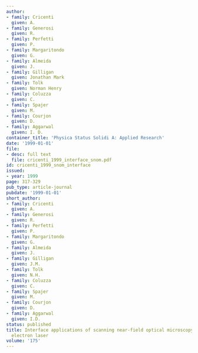 ```yaml
---
author:
- family: Cricenti
  given: A.
- family: Generosi
  given: R.
- family: Perfetti
  given: P.
- family: Margaritondo
  given: G.
- family: Almeida
  given: J.
- family: Gilligan
  given: Jonathan Mark
- family: Tolk
  given: Norman Henry
- family: Coluzza
  given: C.
- family: Spajer
  given: M.
- family: Courjon
  given: D.
- family: Aggarwal
  given: I. D.
container_title: 'Physica Status Solidi A: Applied Research'
date: '1999-01-01'
file:
- desc: full text
  file: cricenti_1999_interface_snom.pdf
id: cricenti_1999_snom_interface
issued:
- year: 1999
page: 317-329
pub_type: article-journal
pubdate: '1999-01-01'
short_author:
- family: Cricenti
  given: A.
- family: Generosi
  given: R.
- family: Perfetti
  given: P.
- family: Margaritondo
  given: G.
- family: Almeida
  given: J.
- family: Gilligan
  given: J.M.
- family: Tolk
  given: N.H.
- family: Coluzza
  given: C.
- family: Spajer
  given: M.
- family: Courjon
  given: D.
- family: Aggarwal
  given: I.D.
status: published
title: Interface applications of scanning near-field optical microscopy with a free
  electron laser
volume: '175'
---
```

